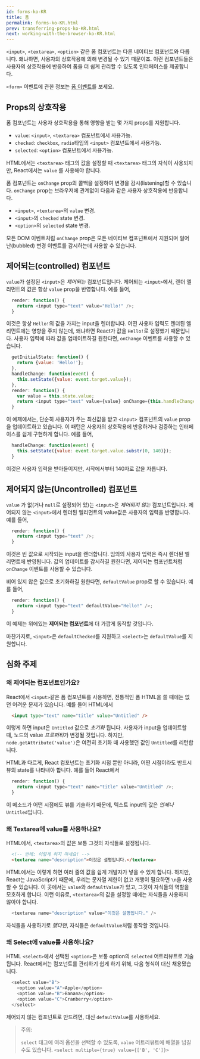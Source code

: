 ```yaml
---
id: forms-ko-KR
title: 폼
permalink: forms-ko-KR.html
prev: transferring-props-ko-KR.html
next: working-with-the-browser-ko-KR.html
---
```


`<input>`, `<textarea>`, `<option>` 같은 폼 컴포넌트는 다른 네이티브 컴포넌트와 다릅니다. 왜냐하면, 사용자의 상호작용에 의해 변경될 수 있기 때문이죠. 이런 컴포넌트들은 사용자의 상호작용에 반응하여 폼을 더 쉽게 관리할 수 있도록 인터페이스를 제공합니다.

`<form>` 이벤트에 관한 정보는 [폼 이벤트](/react/docs/events-ko-KR.html#form-events)를 보세요.

## Props의 상호작용

폼 컴포넌트는 사용자 상호작용을 통해 영향을 받는 몇 가지 props를 지원합니다.

* `value`: `<input>`, `<textarea>` 컴포넌트에서 사용가능.
* `checked`: `checkbox`, `radio`타입의 `<input>` 컴포넌트에서 사용가능.
* `selected`: `<option>` 컴포넌트에서 사용가능.

HTML에서는 `<textarea>` 태그의 값을 설정할 때 `<textarea>` 태그의 자식이 사용되지만, React에서는 `value` 를 사용해야 합니다.

폼 컴포넌트는 `onChange` prop의 콜백을 설정하여 변경을 감시(listening)할 수 있습니다. `onChange` prop는 브라우저에 관계없이 다음과 같은 사용자 상호작용에 반응합니다.

* `<input>`, `<textarea>`의 `value` 변경.
* `<input>`의 `checked` state 변경.
* `<option>`의 `selected` state 변경.

모든 DOM 이벤트처럼 `onChange` prop은 모든 네이티브 컴포넌트에서 지원되며 일어난(bubbled) 변경 이벤트를 감시하는데 사용할 수 있습니다.


## 제어되는(controlled) 컴포넌트

`value`가 설정된 `<input>`은 *제어되는* 컴포넌트입니다. 제어되는 `<input>`에서, 렌더 엘리먼트의 값은 항상 `value` prop을 반영합니다. 예를 들어,

```javascript
  render: function() {
    return <input type="text" value="Hello!" />;
  }
```

이것은 항상 `Hello!`의 값을 가지는 input을 렌더합니다. 어떤 사용자 입력도 렌더된 엘리먼트에는 영향을 주지 않는데, 왜냐하면 React가 값을 `Hello!`로 설정했기 때문입니다. 사용자 입력에 따라 값을 업데이트하길 원한다면, `onChange` 이벤트를 사용할 수 있습니다.

```javascript
  getInitialState: function() {
    return {value: 'Hello!'};
  },
  handleChange: function(event) {
    this.setState({value: event.target.value});
  },
  render: function() {
    var value = this.state.value;
    return <input type="text" value={value} onChange={this.handleChange} />;
  }
```

이 예제에서는, 단순히 사용자가 주는 최신값을 받고 `<input>` 컴포넌트의 `value` prop을 업데이트하고 있습니다. 이 패턴은 사용자의 상호작용에 반응하거나 검증하는 인터페이스를 쉽게 구현하게 합니다. 예를 들어,

```javascript
  handleChange: function(event) {
    this.setState({value: event.target.value.substr(0, 140)});
  }
```

이것은 사용자 입력을 받아들이지만, 시작에서부터 140자로 값을 자릅니다.


## 제어되지 않는(Uncontrolled) 컴포넌트

`value` 가 없(거나 `null`로 설정되어 있)는 `<input>`은 *제어되지 않는* 컴포넌트입니다. 제어되지 않는 `<input>`에서 렌더된 엘리먼트의 value값은 사용자의 입력을 반영합니다. 예를 들어,

```javascript
  render: function() {
    return <input type="text" />;
  }
```

이것은 빈 값으로 시작되는 input을 랜더합니다. 임의의 사용자 입력은 즉시 렌더된 엘리먼트에 반영됩니다. 값의 업데이트를 감시하길 원한다면, 제어되는 컴포넌트처럼 `onChange` 이벤트를 사용할 수 있습니다.

비어 있지 않은 값으로 초기화하길 원한다면, `defaultValue` prop로 할 수 있습니다. 예를 들어,

```javascript
  render: function() {
    return <input type="text" defaultValue="Hello!" />;
  }
```

이 예제는 위에있는 **제어되는 컴포넌트**에 더 가깝게 동작할 것입니다.

마찬가지로, `<input>`은 `defaultChecked`를 지원하고 `<select>`는 `defaultValue`를 지원합니다.


## 심화 주제


### 왜 제어되는 컴포넌트인가요?

React에서 `<input>`같은 폼 컴포넌트를 사용하면, 전통적인 폼 HTML을 쓸 때에는 없던 어려운 문제가 있습니다. 예를 들어 HTML에서

```html
  <input type="text" name="title" value="Untitled" />
```

이렇게 하면 input은 `Untitled` 값으로 *초기화* 됩니다. 사용자가 input을 업데이트할 때, 노드의 value *프로퍼티*가 변경될 것입니다. 하지만, `node.getAttribute('value')`은 여전히 초기화 때 사용했던 값인 `Untitled`를 리턴합니다.

HTML과 다르게, React 컴포넌트는 초기화 시점 뿐만 아니라, 어떤 시점이라도 반드시 뷰의 state를 나타내야 합니다. 예를 들어 React에서

```javascript
  render: function() {
    return <input type="text" name="title" value="Untitled" />;
  }
```

이 메소드가 어떤 시점에도 뷰를 기술하기 때문에, 텍스트 input의 값은 *언제나* `Untitled`입니다.


### 왜 Textarea에 value를 사용하나요?

HTML에서, `<textarea>`의 값은 보통 그것의 자식들로 설정됩니다.

```html
  <!-- 반례: 이렇게 하지 마세요! -->
  <textarea name="description">이것은 설명입니다.</textarea>
```

HTML에서는 이렇게 하면 여러 줄의 값을 쉽게 개발자가 넣을 수 있게 합니다. 하지만, React는 JavaScript기 때문에, 우리는 문자열 제한이 없고 개행이 필요하면 `\n`을 사용할 수 있습니다. 이 곳에서는 `value`와 `defaultValue`가 있고, 그것이 자식들의 역할을 모호하게 합니다. 이런 이유로, `<textarea>`의 값을 설정할 때에는 자식들을 사용하지 않아야 합니다.

```javascript
  <textarea name="description" value="이것은 설명입니다." />
```

자식들을 사용하기로 *했다면*, 자식들은 `defaultValue`처럼 동작할 것입니다.


### 왜 Select에 value를 사용하나요?

HTML `<select>`에서 선택된 `<option>`은 보통 option의 `selected` 어트리뷰트로 기술됩니다. React에서는 컴포넌트를 관리하기 쉽게 하기 위해, 다음 형식이 대신 채용됐습니다.

```javascript
  <select value="B">
    <option value="A">Apple</option>
    <option value="B">Banana</option>
    <option value="C">Cranberry</option>
  </select>
```

제어되지 않는 컴포넌트로 만드려면, 대신 `defaultValue`를 사용하세요.

> 주의:
>
> `select` 태그에 여러 옵션을 선택할 수 있도록, `value` 어트리뷰트에 배열을 넘길 수도 있습니다. `<select multiple={true} value={['B', 'C']}>`
